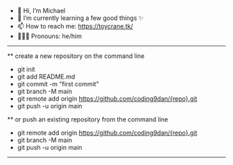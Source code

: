 - 👋 Hi, I’m Michael
- 🌱 I’m currently learning a few good things ✨
- 📫 How to reach me: https://toycrane.tk/
- 🦸🏻‍♂️ Pronouns: he/him

---

\*\* create a new repository on the command line

- git init
- git add README.md
- git commit -m "first commit"
- git branch -M main
- git remote add origin https://github.com/coding9dan/{repo}.git
- git push -u origin main

\*\* or push an existing repository from the command line

- git remote add origin https://github.com/coding9dan/{repo}.git
- git branch -M main
- git push -u origin main

---

<!---
coding9ra/coding9ra is a ✨ special ✨ repository because its `README.md` (this file) appears on your GitHub profile.
You can click the Preview link to take a look at your changes.
--->
